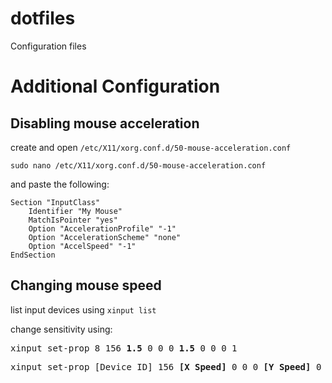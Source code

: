 # dotfiles
Configuration files

# Additional Configuration

## Disabling mouse acceleration

create and open `/etc/X11/xorg.conf.d/50-mouse-acceleration.conf`
```
sudo nano /etc/X11/xorg.conf.d/50-mouse-acceleration.conf
```
and paste the following:
```
Section "InputClass"
	Identifier "My Mouse"
	MatchIsPointer "yes"
	Option "AccelerationProfile" "-1"
	Option "AccelerationScheme" "none"
	Option "AccelSpeed" "-1"
EndSection
```

## Changing mouse speed

list input devices using `xinput list`

change sensitivity using:
<pre>
xinput set-prop 8 156 <b>1.5</b> 0 0 0 <b>1.5</b> 0 0 0 1
</pre>
<pre>
xinput set-prop [Device ID] 156 <b>[X Speed]</b> 0 0 0 <b>[Y Speed]</b> 0 0 0 1
</pre>
